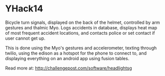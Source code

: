 # YHack14

Bicycle turn signals, displayed on the back of the helmet, controlled by arm gestures and thalmic Myo. Logs accidents in database, displays heat map of most frequent accident locations, and contacts police or set contact if user cannot get up.

This is done using the Myo's gestures and accelerometer, texting through twilio, using the edison as a hotspot for the phone to connect to, and displaying everything on an android app using fusion tables.

Read more at:
http://challengepost.com/software/headlightsg